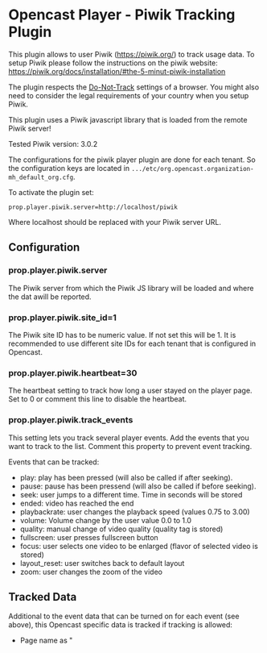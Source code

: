 Opencast Player - Piwik Tracking Plugin
=======================================

This plugin allows to user Piwik (https://piwik.org/) to track usage data. To setup Piwik please follow the instructions
on the piwik website: https://piwik.org/docs/installation/#the-5-minut-piwik-installation

The plugin respects the [Do-Not-Track](https://en.wikipedia.org/wiki/Do_Not_Track) settings of a browser. You might also
need to consider the legal requirements of your country when you setup Piwik.

This plugin uses a Piwik javascript library that is loaded from the remote Piwik server!

Tested Piwik version: 3.0.2

The configurations for the piwik player plugin are done for each tenant. So the configuration keys are located in
`.../etc/org.opencast.organization-mh_default_org.cfg`.

To activate the plugin set:

    prop.player.piwik.server=http://localhost/piwik

Where localhost should be replaced with your Piwik server URL.

Configuration
-------------

### prop.player.piwik.server

The Piwik server from which the Piwik JS library will be loaded and where the dat awill be reported.

### prop.player.piwik.site_id=1

The Piwik site ID has to be numeric value. If not set this will be 1. It is recommended to use different site IDs for
each tenant that is configured in Opencast.

### prop.player.piwik.heartbeat=30

The heartbeat setting to track how long a user stayed on the player page. Set to 0 or comment this line to
disable the heartbeat.

### prop.player.piwik.track_events

This setting lets you track several player events. Add the events that you want to track to the list. Comment this
property to prevent event tracking.

Events that can be tracked:

- play: play has been pressed (will also be called if after seeking).
- pause: pause has been pressend (will also be called if before seeking).
- seek: user jumps to a different time. Time in seconds will be stored
- ended: video has reached the end
- playbackrate: user changes the playback speed (values 0.75 to 3.00)
- volume: Volume change by the user value 0.0 to 1.0
- quality: manual change of video quality (quality tag is stored)
- fullscreen: user presses fullscreen button
- focus: user selects one video to be enlarged (flavor of selected video is stored)
- layout_reset: user switches back to default layout
- zoom: user changes the zoom of the video

Tracked Data
------------

Additional to the event data that can be turned on for each event (see above), this Opencast specific data is tracked
if tracking is allowed:

- Page name as "<title of the event> - <lecturer name>"
- Custom Piwik variables:
  - "event" as "<title of the event> (<event id>)"
  - "series" as "<title of the series> (<series id>)"
  - "presenter"
  - "view_mode" which can be "desktop", "mobile" or "embed"

Heartbeat data does not show how long a video has been played but how long a viewer remained on the page, while the page
was in the foreground.